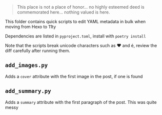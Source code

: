 
> This place is not a place of honor... no highly esteemed deed is commemorated here... nothing valued is here. 


This folder contains quick scripts to edit YAML metadata in bulk when moving from Hexo to 11ty

Dependencies are listed in `pyproject.toml`, install with `poetry install`

Note that the scripts break unicode characters such as ❤️ and é, review the diff carefully after running them.

## `add_images.py`

Adds a `cover` attribute with the first image in the post, if one is found


## `add_summary.py`

Adds a `summary` attribute with the first paragraph of the post. This was quite messy